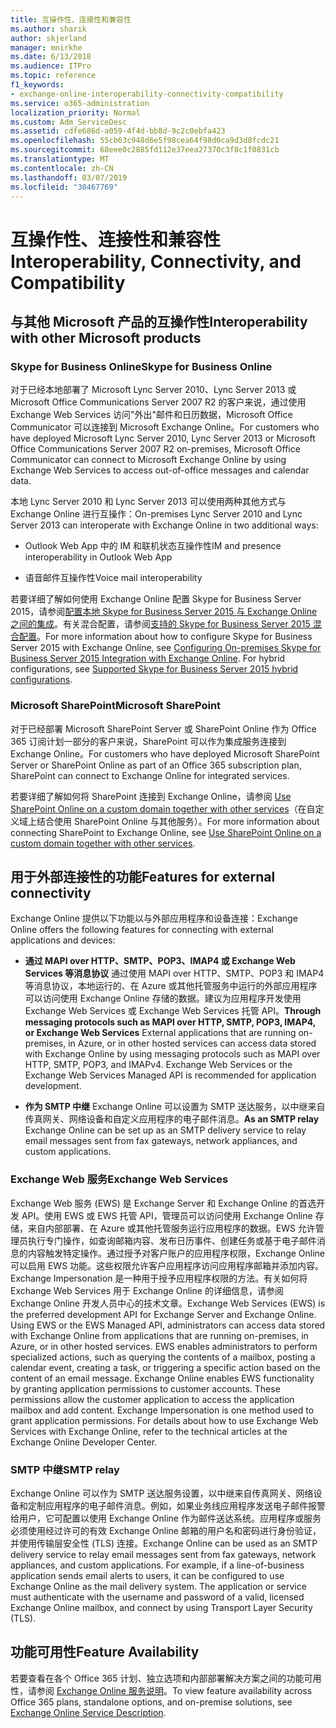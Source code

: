 ```yaml
---
title: 互操作性、连接性和兼容性
ms.author: sharik
author: skjerland
manager: mnirkhe
ms.date: 6/13/2018
ms.audience: ITPro
ms.topic: reference
f1_keywords:
- exchange-online-interoperability-connectivity-compatibility
ms.service: o365-administration
localization_priority: Normal
ms.custom: Adm_ServiceDesc
ms.assetid: cdfe686d-a059-4f4d-bb8d-9c2c0ebfa423
ms.openlocfilehash: 55cb63c948d6e5f98cea64f98d0ca9d3d8fcdc21
ms.sourcegitcommit: 68eee0c2885fd112e37eea27370c3f8c1f0831cb
ms.translationtype: MT
ms.contentlocale: zh-CN
ms.lasthandoff: 03/07/2019
ms.locfileid: "30467769"
---
```

# <a name="interoperability-connectivity-and-compatibility"></a><span data-ttu-id="2f545-102">互操作性、连接性和兼容性</span><span class="sxs-lookup"><span data-stu-id="2f545-102">Interoperability, Connectivity, and Compatibility</span></span>

## <a name="interoperability-with-other-microsoft-products"></a><span data-ttu-id="2f545-103">与其他 Microsoft 产品的互操作性</span><span class="sxs-lookup"><span data-stu-id="2f545-103">Interoperability with other Microsoft products</span></span>

### <a name="skype-for-business-online"></a><span data-ttu-id="2f545-104">Skype for Business Online</span><span class="sxs-lookup"><span data-stu-id="2f545-104">Skype for Business Online</span></span>

<span data-ttu-id="2f545-105">对于已经本地部署了 Microsoft Lync Server 2010、Lync Server 2013 或 Microsoft Office Communications Server 2007 R2 的客户来说，通过使用 Exchange Web Services 访问"外出"邮件和日历数据，Microsoft Office Communicator 可以连接到 Microsoft Exchange Online。</span><span class="sxs-lookup"><span data-stu-id="2f545-105">For customers who have deployed Microsoft Lync Server 2010, Lync Server 2013 or Microsoft Office Communications Server 2007 R2 on-premises, Microsoft Office Communicator can connect to Microsoft Exchange Online by using Exchange Web Services to access out-of-office messages and calendar data.</span></span>
  
<span data-ttu-id="2f545-106">本地 Lync Server 2010 和 Lync Server 2013 可以使用两种其他方式与 Exchange Online 进行互操作：</span><span class="sxs-lookup"><span data-stu-id="2f545-106">On-premises Lync Server 2010 and Lync Server 2013 can interoperate with Exchange Online in two additional ways:</span></span>
  
- <span data-ttu-id="2f545-107">Outlook Web App 中的 IM 和联机状态互操作性</span><span class="sxs-lookup"><span data-stu-id="2f545-107">IM and presence interoperability in Outlook Web App</span></span>
    
- <span data-ttu-id="2f545-108">语音邮件互操作性</span><span class="sxs-lookup"><span data-stu-id="2f545-108">Voice mail interoperability</span></span>
    
<span data-ttu-id="2f545-p101">若要详细了解如何使用 Exchange Online 配置 Skype for Business Server 2015，请参阅[配置本地 Skype for Business Server 2015 与 Exchange Online 之间的集成](https://go.microsoft.com/fwlink/p/?LinkId=271804)。有关混合配置，请参阅[支持的 Skype for Business Server 2015 混合配置](https://go.microsoft.com/fwlink/?LinkID=513084)。</span><span class="sxs-lookup"><span data-stu-id="2f545-p101">For more information about how to configure Skype for Business Server 2015 with Exchange Online, see [Configuring On-premises Skype for Business Server 2015 Integration with Exchange Online](https://go.microsoft.com/fwlink/p/?LinkId=271804). For hybrid configurations, see [Supported Skype for Business Server 2015 hybrid configurations](https://go.microsoft.com/fwlink/?LinkID=513084).</span></span>
  
### <a name="microsoft-sharepoint"></a><span data-ttu-id="2f545-111">Microsoft SharePoint</span><span class="sxs-lookup"><span data-stu-id="2f545-111">Microsoft SharePoint</span></span>

<span data-ttu-id="2f545-112">对于已经部署 Microsoft SharePoint Server 或 SharePoint Online 作为 Office 365 订阅计划一部分的客户来说，SharePoint 可以作为集成服务连接到 Exchange Online。</span><span class="sxs-lookup"><span data-stu-id="2f545-112">For customers who have deployed Microsoft SharePoint Server or SharePoint Online as part of an Office 365 subscription plan, SharePoint can connect to Exchange Online for integrated services.</span></span>
  
<span data-ttu-id="2f545-113">若要详细了解如何将 SharePoint 连接到 Exchange Online，请参阅 [Use SharePoint Online on a custom domain together with other services](https://go.microsoft.com/fwlink/?LinkId=271805)（在自定义域上结合使用 SharePoint Online 与其他服务）。</span><span class="sxs-lookup"><span data-stu-id="2f545-113">For more information about connecting SharePoint to Exchange Online, see [Use SharePoint Online on a custom domain together with other services](https://go.microsoft.com/fwlink/?LinkId=271805).</span></span>
  
## <a name="features-for-external-connectivity"></a><span data-ttu-id="2f545-114">用于外部连接性的功能</span><span class="sxs-lookup"><span data-stu-id="2f545-114">Features for external connectivity</span></span>

<span data-ttu-id="2f545-115">Exchange Online 提供以下功能以与外部应用程序和设备连接：</span><span class="sxs-lookup"><span data-stu-id="2f545-115">Exchange Online offers the following features for connecting with external applications and devices:</span></span>
  
- <span data-ttu-id="2f545-p102">**通过 MAPI over HTTP、SMTP、POP3、IMAP4 或 Exchange Web Services 等消息协议** 通过使用 MAPI over HTTP、SMTP、POP3 和 IMAP4 等消息协议，本地运行的、在 Azure 或其他托管服务中运行的外部应用程序可以访问使用 Exchange Online 存储的数据。建议为应用程序开发使用 Exchange Web Services 或 Exchange Web Services 托管 API。</span><span class="sxs-lookup"><span data-stu-id="2f545-p102">**Through messaging protocols such as MAPI over HTTP, SMTP, POP3, IMAP4, or Exchange Web Services** External applications that are running on-premises, in Azure, or in other hosted services can access data stored with Exchange Online by using messaging protocols such as MAPI over HTTP, SMTP, POP3, and IMAPv4. Exchange Web Services or the Exchange Web Services Managed API is recommended for application development.</span></span> 
    
- <span data-ttu-id="2f545-118">**作为 SMTP 中继** Exchange Online 可以设置为 SMTP 送达服务，以中继来自传真网关、网络设备和自定义应用程序的电子邮件消息。</span><span class="sxs-lookup"><span data-stu-id="2f545-118">**As an SMTP relay** Exchange Online can be set up as an SMTP delivery service to relay email messages sent from fax gateways, network appliances, and custom applications.</span></span> 
    
### <a name="exchange-web-services"></a><span data-ttu-id="2f545-119">Exchange Web 服务</span><span class="sxs-lookup"><span data-stu-id="2f545-119">Exchange Web Services</span></span>

<span data-ttu-id="2f545-p103">Exchange Web 服务 (EWS) 是 Exchange Server 和 Exchange Online 的首选开发 API。使用 EWS 或 EWS 托管 API，管理员可以访问使用 Exchange Online 存储，来自内部部署、在 Azure 或其他托管服务运行应用程序的数据。EWS 允许管理员执行专门操作，如查询邮箱内容、发布日历事件、创建任务或基于电子邮件消息的内容触发特定操作。通过授予对客户账户的应用程序权限，Exchange Online 可以启用 EWS 功能。这些权限允许客户应用程序访问应用程序邮箱并添加内容。Exchange Impersonation 是一种用于授予应用程序权限的方法。有关如何将 Exchange Web Services 用于 Exchange Online 的详细信息，请参阅 Exchange Online 开发人员中心的技术文章。</span><span class="sxs-lookup"><span data-stu-id="2f545-p103">Exchange Web Services (EWS) is the preferred development API for Exchange Server and Exchange Online. Using EWS or the EWS Managed API, administrators can access data stored with Exchange Online from applications that are running on-premises, in Azure, or in other hosted services. EWS enables administrators to perform specialized actions, such as querying the contents of a mailbox, posting a calendar event, creating a task, or triggering a specific action based on the content of an email message. Exchange Online enables EWS functionality by granting application permissions to customer accounts. These permissions allow the customer application to access the application mailbox and add content. Exchange Impersonation is one method used to grant application permissions. For details about how to use Exchange Web Services with Exchange Online, refer to the technical articles at the Exchange Online Developer Center.</span></span>
  
### <a name="smtp-relay"></a><span data-ttu-id="2f545-127">SMTP 中继</span><span class="sxs-lookup"><span data-stu-id="2f545-127">SMTP relay</span></span>

<span data-ttu-id="2f545-p104">Exchange Online 可以作为 SMTP 送达服务设置，以中继来自传真网关、网络设备和定制应用程序的电子邮件消息。例如，如果业务线应用程序发送电子邮件报警给用户，它可配置以使用 Exchange Online 作为邮件送达系统。应用程序或服务必须使用经过许可的有效 Exchange Online 邮箱的用户名和密码进行身份验证，并使用传输层安全性 (TLS) 连接。</span><span class="sxs-lookup"><span data-stu-id="2f545-p104">Exchange Online can be used as an SMTP delivery service to relay email messages sent from fax gateways, network appliances, and custom applications. For example, if a line-of-business application sends email alerts to users, it can be configured to use Exchange Online as the mail delivery system. The application or service must authenticate with the username and password of a valid, licensed Exchange Online mailbox, and connect by using Transport Layer Security (TLS).</span></span>
  
## <a name="feature-availability"></a><span data-ttu-id="2f545-131">功能可用性</span><span class="sxs-lookup"><span data-stu-id="2f545-131">Feature Availability</span></span>

<span data-ttu-id="2f545-132">若要查看在各个 Office 365 计划、独立选项和内部部署解决方案之间的功能可用性，请参阅 [Exchange Online 服务说明](exchange-online-service-description.md)。</span><span class="sxs-lookup"><span data-stu-id="2f545-132">To view feature availability across Office 365 plans, standalone options, and on-premise solutions, see [Exchange Online Service Description](exchange-online-service-description.md).</span></span>
  

